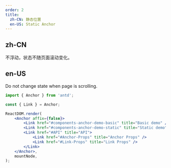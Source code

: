 ```yaml
---
order: 2
title:
  zh-CN: 静态位置
  en-US: Static Anchor
---
```


## zh-CN

不浮动，状态不随页面滚动变化。

## en-US

Do not change state when page is scrolling.

```jsx
import { Anchor } from 'antd';

const { Link } = Anchor;

ReactDOM.render(
	<Anchor affix={false}>
		<Link href="#components-anchor-demo-basic" title="Basic demo" />
		<Link href="#components-anchor-demo-static" title="Static demo" />
		<Link href="#API" title="API">
			<Link href="#Anchor-Props" title="Anchor Props" />
			<Link href="#Link-Props" title="Link Props" />
		</Link>
	</Anchor>,
	mountNode,
);
```
